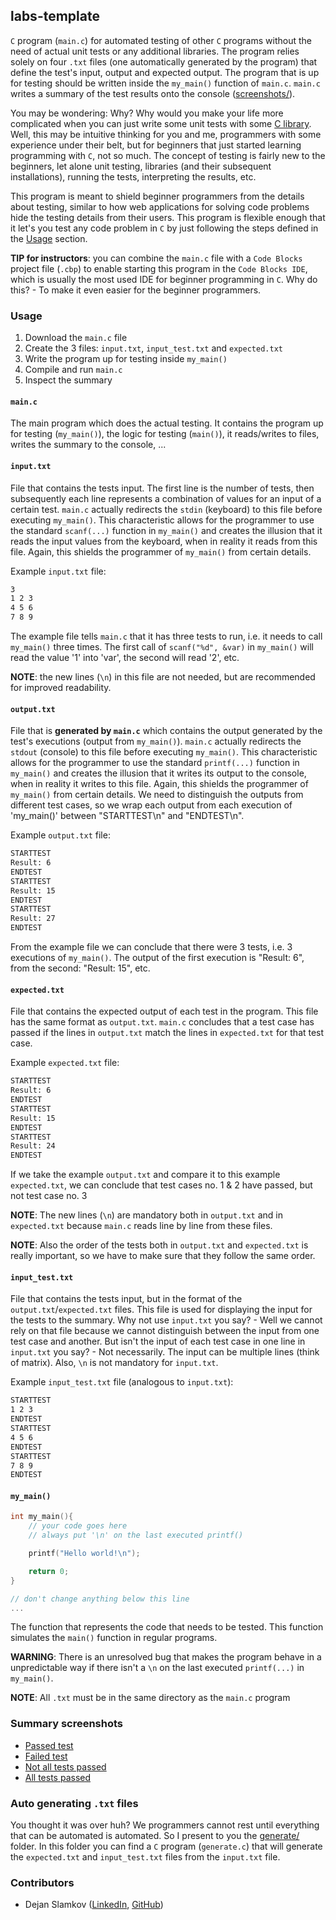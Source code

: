 ## labs-template
`C` program (`main.c`) for automated testing of other `C` programs without the need of actual unit tests or any additional libraries. The program relies solely on four `.txt` files (one automatically
generated by the program) that define the test's input, output and expected output. The program that is up for testing should be written inside the `my_main()` function of `main.c`.
`main.c` writes a summary of the test results onto the console ([screenshots/](https://github.com/SlamkovDejan/labs-template#summary-screenshots)).

You may be wondering: Why? Why would you make your life more complicated when you can just write some unit tests with some [C library](https://libcheck.github.io/check/index.html).
Well, this may be intuitive thinking for you and me, programmers with some experience under their belt, but for beginners that just started learning programming with `C`, not so much.
The concept of testing is fairly new to the beginners, let alone unit testing, libraries (and their subsequent installations), running the tests, interpreting the results, etc.

This program is meant to shield beginner programmers from the details about testing, similar to how web applications for solving code problems hide the testing details from their users.
This program is flexible enough that it let's you test any code problem in `C` by just following the steps defined in the [Usage](https://github.com/SlamkovDejan/labs-template#usage) section.

**TIP for instructors**: you can combine the `main.c` file with a `Code Blocks` project file (`.cbp`) to enable starting this program in the `Code Blocks IDE`,
which is usually the most used IDE for beginner programming in `C`. Why do this? - To make it even easier for the beginner programmers.

### Usage
1. Download the `main.c` file
2. Create the 3 files: `input.txt`, `input_test.txt` and `expected.txt`
3. Write the program up for testing inside `my_main()`
4. Compile and run `main.c`
5. Inspect the summary

#### `main.c`
The main program which does the actual testing. It contains the program up for testing (`my_main()`), the logic for testing (`main()`), it reads/writes to files, writes the summary to the console, ...

#### `input.txt`
File that contains the tests input. The first line is the number of tests, then subsequently each line represents a combination of values for an input of a certain test. `main.c`
actually redirects the `stdin` (keyboard) to this file before executing `my_main()`. This characteristic allows for the programmer to use the standard `scanf(...)` function in `my_main()`
and creates the illusion that it reads the input values from the keyboard, when in reality it reads from this file. Again, this shields the programmer of `my_main()` from certain details.

Example `input.txt` file:
``` .txt
3
1 2 3
4 5 6
7 8 9
```
The example file tells `main.c` that it has three tests to run, i.e. it needs to call `my_main()` three times. The first call of `scanf("%d", &var)` in `my_main()` will read the value '1' into 'var',
the second will read '2', etc. 

**NOTE**: the new lines (`\n`) in this file are not needed, but are recommended for improved readability.

#### `output.txt`
File that is **generated by `main.c`** which contains the output generated by the test's executions (output from `my_main()`). `main.c` actually redirects the `stdout` (console) to this file before executing
`my_main()`. This characteristic allows for the programmer to use the standard `printf(...)` function in `my_main()` and creates the illusion that it writes its output to the
console, when in reality it writes to this file. Again, this shields the programmer of `my_main()` from certain details. We need to distinguish the outputs from different test cases,
so we wrap each output from each execution of 'my_main()' between "STARTTEST\n" and "ENDTEST\n".

Example `output.txt` file:
``` .txt
STARTTEST
Result: 6
ENDTEST
STARTTEST
Result: 15
ENDTEST
STARTTEST
Result: 27
ENDTEST
```
From the example file we can conclude that there were 3 tests, i.e. 3 executions of `my_main()`. The output of the first execution is "Result: 6", from the second: "Result: 15", etc.

#### `expected.txt`
File that contains the expected output of each test in the program. This file has the same format as `output.txt`. `main.c` concludes that a test case has passed if the lines
in `output.txt` match the lines in `expected.txt` for that test case.

Example `expected.txt` file:
``` .txt
STARTTEST
Result: 6
ENDTEST
STARTTEST
Result: 15
ENDTEST
STARTTEST
Result: 24
ENDTEST
```
If we take the example `output.txt` and compare it to this example `expected.txt`, we can conclude that test cases no. 1 & 2 have passed, but not test case no. 3

**NOTE**: The new lines (`\n`) are mandatory both in `output.txt` and in `expected.txt` because `main.c` reads line by line from these files.

**NOTE**: Also the order of the tests both in `output.txt` and `expected.txt` is really important, so we have to make sure that they follow the same order.

#### `input_test.txt`
File that contains the tests input, but in the format of the `output.txt`/`expected.txt` files. This file is used for displaying the input for the tests to the summary.
Why not use `input.txt` you say? - Well we cannot rely on that file because we cannot distinguish between the input from one test case and another.
But isn't the input of each test case in one line in `input.txt` you say? - Not necessarily. The input can be multiple lines (think of matrix). Also, `\n` is not mandatory for `input.txt`.

Example `input_test.txt` file (analogous to `input.txt`):
``` .txt
STARTTEST
1 2 3
ENDTEST
STARTTEST
4 5 6
ENDTEST
STARTTEST
7 8 9
ENDTEST
```

#### `my_main()`
``` .c
int my_main(){
    // your code goes here
    // always put '\n' on the last executed printf()

    printf("Hello world!\n");

    return 0;
}

// don't change anything below this line
...
```
The function that represents the code that needs to be tested. This function simulates the `main()` function in regular programs.

**WARNING**: There is an unresolved bug that makes the program behave in a unpredictable way if there isn't a `\n` on the last executed `printf(...)` in `my_main()`.

**NOTE**: All `.txt` must be in the same directory as the `main.c` program

### Summary screenshots
- [Passed test](screenshots/passed.png)
- [Failed test](screenshots/failed.png)
- [Not all tests passed](screenshots/not_all_passed.png)
- [All tests passed](screenshots/all_passed.png)

### Auto generating `.txt` files
You thought it was over huh? We programmers cannot rest until everything that can be automated is automated. So I present to you the [generate/](generate/) folder. In this folder you can find a `C` program (`generate.c`) that will generate the `expected.txt` and `input_test.txt` files from the `input.txt` file.

### Contributors
- Dejan Slamkov ([LinkedIn](https://www.linkedin.com/in/dejan-slamkov/), [GitHub](https://github.com/SlamkovDejan))


